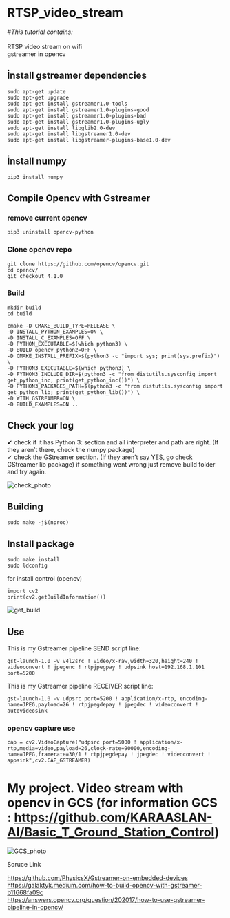 # RTSP_video_stream

#*This tutorial contains:* <br/> <br/>
RTSP video stream on wifi <br/>
gstreamer in opencv


## İnstall gstreamer dependencies

```
sudo apt-get update
sudo apt-get upgrade
sudo apt-get install gstreamer1.0-tools
sudo apt-get install gstreamer1.0-plugins-good
sudo apt-get install gstreamer1.0-plugins-bad
sudo apt-get install gstreamer1.0-plugins-ugly
sudo apt-get install libglib2.0-dev
sudo apt-get install libgstreamer1.0-dev
sudo apt-get install libgstreamer-plugins-base1.0-dev
```

## İnstall numpy

```pip3 install numpy```




## Compile Opencv with Gstreamer
### remove current opencv
`pip3 uninstall opencv-python`
### Clone opencv repo
```
git clone https://github.com/opencv/opencv.git
cd opencv/
git checkout 4.1.0
```

### Build

```
mkdir build
cd build

cmake -D CMAKE_BUILD_TYPE=RELEASE \
-D INSTALL_PYTHON_EXAMPLES=ON \
-D INSTALL_C_EXAMPLES=OFF \
-D PYTHON_EXECUTABLE=$(which python3) \
-D BUILD_opencv_python2=OFF \
-D CMAKE_INSTALL_PREFIX=$(python3 -c "import sys; print(sys.prefix)") \
-D PYTHON3_EXECUTABLE=$(which python3) \
-D PYTHON3_INCLUDE_DIR=$(python3 -c "from distutils.sysconfig import get_python_inc; print(get_python_inc())") \
-D PYTHON3_PACKAGES_PATH=$(python3 -c "from distutils.sysconfig import get_python_lib; print(get_python_lib())") \
-D WITH_GSTREAMER=ON \
-D BUILD_EXAMPLES=ON ..
```

## Check your log

✔ check if it has Python 3: section and all interpreter and path are right.
(If they aren’t there, check the numpy package) <br/>
✔ check the GStreamer section.
(If they aren’t say YES, go check GStreamer lib package)
if something went wrong just remove build folder and try again.


![check_photo](https://github.com/KARAASLAN-AI/RTSP_video_stream/blob/main/Resim1.png)

## Building

```sudo make -j$(nproc)```

## Install package

```
sudo make install
sudo ldconfig
```
for install control (opencv)

```
import cv2
print(cv2.getBuildInformation())
```

![get_build](https://github.com/KARAASLAN-AI/RTSP_video_stream/blob/main/Resim3.png)


## Use

This is my Gstreamer pipeline SEND script line:

`gst-launch-1.0 -v v4l2src ! video/x-raw,width=320,height=240 ! videoconvert ! jpegenc ! rtpjpegpay ! udpsink host=192.168.1.101 port=5200`

This is my Gstreamer pipeline RECEIVER script line:

`gst-launch-1.0 -v udpsrc port=5200 ! application/x-rtp, encoding-name=JPEG,payload=26 ! rtpjpegdepay ! jpegdec ! videoconvert ! autovideosink`


### opencv capture use

`cap = cv2.VideoCapture("udpsrc port=5000 ! application/x-rtp,media=video,payload=26,clock-rate=90000,encoding-name=JPEG,framerate=30/1 ! rtpjpegdepay ! jpegdec ! videoconvert ! appsink",cv2.CAP_GSTREAMER)`

# My project. Video stream with opencv in GCS (for information GCS : https://github.com/KARAASLAN-AI/Basic_T_Ground_Station_Control) 
![GCS_photo](https://github.com/KARAASLAN-AI/RTSP_video_stream/blob/main/ezgif.com-gif-maker.gif)

Soruce Link

https://github.com/PhysicsX/Gstreamer-on-embedded-devices <br/>
https://galaktyk.medium.com/how-to-build-opencv-with-gstreamer-b11668fa09c <br/>
https://answers.opencv.org/question/202017/how-to-use-gstreamer-pipeline-in-opencv/ <br/>


